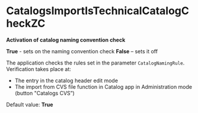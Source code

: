 # CatalogsImportIsTechnicalCatalogCheckZC 

**Activation of catalog naming convention check**

**True** - sets on the naming convention check
**False** – sets it off

The application checks the rules set in the parameter `CatalogNamingRule`. Verification takes place at:
- The entry in the catalog header edit mode
- The import from CVS file function in Catalog app in Administration mode (button "Catalogs CVS”)

Default value: **True**